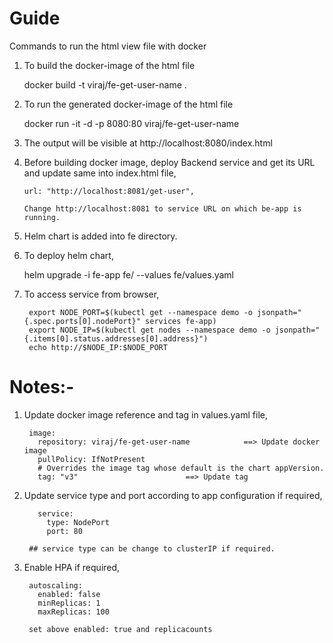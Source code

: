 # Guide
Commands to run the html view file with docker

1. To build the docker-image of the html file

      docker build -t viraj/fe-get-user-name .

2. To run the generated docker-image of the html file

      docker run -it -d -p 8080:80 viraj/fe-get-user-name

3. The output will be visible at http://localhost:8080/index.html

4.  Before building docker image, deploy Backend service and get its URL and update same into index.html file, 

        url: "http://localhost:8081/get-user",
        
        Change http://localhost:8081 to service URL on which be-app is running.

5. Helm chart is added into fe directory.

6. To deploy helm chart,
    
      helm upgrade -i fe-app fe/ --values fe/values.yaml

7. To access service from browser, 

        export NODE_PORT=$(kubectl get --namespace demo -o jsonpath="{.spec.ports[0].nodePort}" services fe-app)
        export NODE_IP=$(kubectl get nodes --namespace demo -o jsonpath="{.items[0].status.addresses[0].address}")
        echo http://$NODE_IP:$NODE_PORT


# Notes:-
1. Update docker image reference and tag in values.yaml file,

        image:
          repository: viraj/fe-get-user-name            ==> Update docker image
          pullPolicy: IfNotPresent
          # Overrides the image tag whose default is the chart appVersion.
          tag: "v3"                        ==> Update tag

2. Update service type and port according to app configuration if required,

          service:
            type: NodePort           
            port: 80

        ## service type can be change to clusterIP if required.


3. Enable HPA if required,
      
        autoscaling:
          enabled: false
          minReplicas: 1
          maxReplicas: 100

        set above enabled: true and replicacounts


